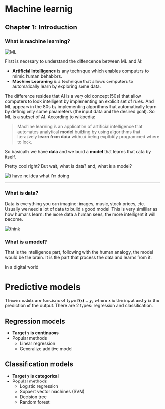 # Machine learnig

## Chapter 1: Introduction



### What is machine learning?

![ML](https://www.marketsimplified.com/wp-content/uploads/2017/04/ml_vs_ai.jpg)

First is necesary to understand the diffencence between ML and AI:

 * **Artificial Intelligence** is any technique which enables computers to mimic human behabiors.
 * **Machine Learaning** is a technique that allows computers to automatically learn by exploring some data.
 
The difference resides that AI is a very old concept (50s) that allow computers to look intelligent by implementing an 	explicit set of rules. And ML appears in the 80s by implementing algorithms that automatically learn by definig only some parameters (the input data and the desired goal). So ML is a subset of AI. According to wikipedia:

> Machine learning is an application of artificial intelligence that automates analytical **model** building by using algorithms that iteratively **learn from data** without being explicitly programmed where to look.

So basically we have **data** and we build a **model** that learns that data by itself.

Pretty cool right? But wait, what is data? and, what is a model?

![i have no idea what i'm doing](https://cdn-images-1.medium.com/max/455/1*snTXFElFuQLSFDnvZKJ6IA.png)

---

### What is data?

Data is everything you can imagine: images, music, stock prices, etc. Usually we need a lot of data to build a good model. This is very simililar as how humans learn: the more data a human sees, the more intelligent it will become.

![think](http://i0.kym-cdn.com/photos/images/facebook/001/217/711/afd.jpg_large)

### What is a model?

That is the intelligence part, following with the human analogy, the model would be the brain. It is the part that process the data and learns from it.

In a digital world 


# Predictive models

These models are funcions of type **f(x) = y**, where **x** is the input and **y** is the prediction of the output. There are 2 types: regression and classification.

## Regression models

 * **Target y is continuous**
 * Popular methods
   * Linear regression
   * Generalize additive model

## Classification models

 * **Target y is categorical**
 * Popular methods
   * Logistic regression
   * Suppert vector machines (SVM)
   * Decision tree
   * Random forest
